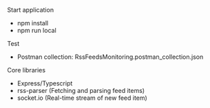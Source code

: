 Start application

- npm install
- npm run local

Test
- Postman collection: RssFeedsMonitoring.postman_collection.json

Core libraries
- Express/Typescript
- rss-parser (Fetching and parsing feed items)
- socket.io (Real-time stream of new feed item)

